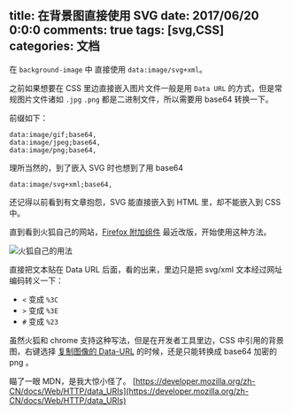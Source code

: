 title: 在背景图直接使用 SVG
date: 2017/06/20 0:0:0
comments: true
tags: [svg,CSS]
categories: 文档
---

在 `background-image` 中 直接使用 `data:image/svg+xml`。

<!--more-->

之前如果想要在 CSS 里边直接嵌入图片文件一般是用 `Data URL` 的方式，但是常规图片文件诸如 `.jpg` `.png` 都是二进制文件，所以需要用 base64 转换一下。

前缀如下：

```
data:image/gif;base64,
data:image/jpeg;base64,
data:image/png;base64,
```
理所当然的，到了嵌入 SVG 时也想到了用 base64
```
data:image/svg+xml;base64,
```
还记得以前看到有文章抱怨，SVG 能直接嵌入到 HTML 里，却不能嵌入到 CSS 中。

直到看到火狐自己的网站，[Firefox 附加组件](https://addons.mozilla.org/zh-CN/android/) 最近改版，开始使用这种方法。

![火狐自己的用法](/images/bgsvg.png)

直接把文本贴在 Data URL 后面，看的出来，里边只是把 svg/xml 文本经过网址编码转义一下：
- `<` 变成 `%3C`
- `>` 变成 `%3E` 
- `#` 变成 `%23` 

虽然火狐和 chrome 支持这种写法，但是在开发者工具里边，CSS 中引用的背景图，右键选择 <u>复制图像的 Data-URL</u> 的时候，还是只能转换成 base64 加密的 png 。

瞄了一眼 MDN，是我大惊小怪了。
[https://developer.mozilla.org/zh-CN/docs/Web/HTTP/data_URIs](https://developer.mozilla.org/zh-CN/docs/Web/HTTP/data_URIs)